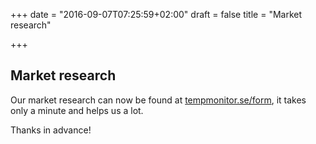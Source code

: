 +++
date = "2016-09-07T07:25:59+02:00"
draft = false
title = "Market research"

+++

## Market research

Our market research can now be found at [tempmonitor.se/form](http://tempmonitor.se/form), it takes only a minute and helps us a lot.

Thanks in advance!